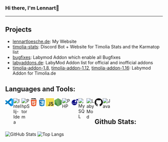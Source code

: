 ### Hi there, I'm Lennart👋

---

## Projects

* [lennartloesche.de](https://github.com/l3nnartt/lennartloesche.de): My Website
* [timolia-stats](https://karmatop.de/): Discord Bot + Website for Timolia Stats and the Karmatop list
* [bugfixes](https://github.com/l3nnartt/bugfixes): Labymod Addon which enable all Bugfixes
* [labyaddons.de](https://labyaddons.de/): LabyMod Addon list for official and inofficial addons
* [timolia-addon-1.8](https://github.com/l3nnartt/timolia-addon-1.8), [timolia-addon-1.12](https://github.com/l3nnartt/timolia-addon-1.12), [timolia-addon-1.16](https://github.com/l3nnartt/timolia-addon-1.16): Labymod Addon for Timolia.de

## Languages and Tools:

<img align="left" alt="VSC" width="26px" src="https://raw.githubusercontent.com/github/explore/80688e429a7d4ef2fca1e82350fe8e3517d3494d/topics/visual-studio-code/visual-studio-code.png" />
<img align="left" alt="Intellij-Idea" width="26px" src="https://resources.jetbrains.com/storage/products/intellij-idea/img/meta/intellij-idea_logo_300x300.png" />
<img align="left" alt="PhpStorm" width="26px" src="https://upload.wikimedia.org/wikipedia/commons/thumb/c/c9/PhpStorm_Icon.svg/150px-PhpStorm_Icon.svg.png" />
<img align="left" alt="HTML5" width="26px" src="https://raw.githubusercontent.com/github/explore/80688e429a7d4ef2fca1e82350fe8e3517d3494d/topics/html/html.png" />
<img align="left" alt="CSS3" width="26px" src="https://raw.githubusercontent.com/github/explore/80688e429a7d4ef2fca1e82350fe8e3517d3494d/topics/css/css.png" />
<img align="left" alt="JavaScript" width="26px" src="https://raw.githubusercontent.com/github/explore/80688e429a7d4ef2fca1e82350fe8e3517d3494d/topics/javascript/javascript.png" />
<img align="left" alt="Node.js" width="26px" src="https://raw.githubusercontent.com/github/explore/80688e429a7d4ef2fca1e82350fe8e3517d3494d/topics/nodejs/nodejs.png" />
<img align="left" alt="PHP" width="26px" src="https://pics.freeicons.io/uploads/icons/png/2132470731553750209-512.png" />
<img align="left" alt="LUA" width="26px" src="https://raw.githubusercontent.com/github/explore/80688e429a7d4ef2fca1e82350fe8e3517d3494d/topics/lua/lua.png" />
<img align="left" alt="MySQL" width="26px" src="https://upload.wikimedia.org/wikipedia/de/thumb/1/1f/Logo_MySQL.svg/2000px-Logo_MySQL.svg.png" />
<img align="left" alt="LabyMod" width="26px" src="https://user-images.githubusercontent.com/15173170/51895430-6193cf00-23aa-11e9-9ca5-eecb7904fb41.png" />
<img align="left" alt="GitHub" width="26px" src="https://raw.githubusercontent.com/github/explore/78df643247d429f6cc873026c0622819ad797942/topics/github/github.png" />
<img align="left" alt="Java" width="26px" src="https://brandslogos.com/wp-content/uploads/images/large/java-logo-1.png" />
<br><br>

## Github Stats:

<img align="center" alt="GitHub Stats" src="https://github-readme-stats.vercel.app/api?username=l3nnartt&count_private=true&show_icons=true&theme=dark&include_all_commits=true&hide_title=true" />
<img align="center" alt="Top Langs" src="https://github-readme-stats.vercel.app/api/top-langs/?username=l3nnartt&layout=compact&theme=dark&langs_count=10" />
